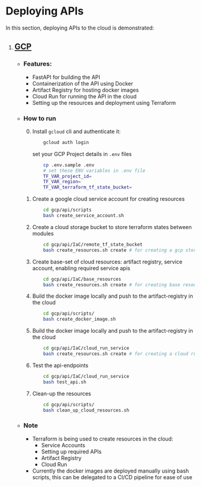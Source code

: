 # Deploying APIs

In this section, deploying APIs to the cloud is demonstrated:

1. ## [GCP](/MLOps/Deploying_API/gcp/)

    - ### Features:

        - FastAPI for building the API
        - Containerization of the API using Docker
        - Artifact Registry for hosting docker images
        - Cloud Run for running the API in the cloud
        - Setting up the resources and deployment using Terraform

    - ### How to run

        0. Install `gcloud` cli and authenticate it:

            ```bash
                gcloud auth login
            ```

            set your GCP Project details in `.env` files

            ```bash
                cp .env.sample .env
                # set these ENV variables in .env file
                TF_VAR_project_id=
                TF_VAR_region=
                TF_VAR_terraform_tf_state_bucket=
            ```

        1. Create a google cloud service account for creating resources

            ```bash
                cd gcp/api/scripts
                bash create_service_account.sh
            ```

        2. Create a cloud storage bucket to store terraform states between modules

            ```bash
                cd gcp/api/IaC/remote_tf_state_bucket
                bash create_resources.sh create # for creating a gcp storage bucket
            ```

        3. Create base-set of cloud resources: artifact registry, service account, enabling required service apis

            ```bash
                cd gcp/api/IaC/base_resources
                bash create_resources.sh create # for creating base resources
            ```

        4. Build the docker image locally and push to the artifact-registry in the cloud

            ```bash
                cd gcp/api/scripts/
                bash create_docker_image.sh
            ```

        5. Build the docker image locally and push to the artifact-registry in the cloud

            ```bash
                cd gcp/api/IaC/cloud_run_service
                bash create_resources.sh create # for creating a cloud run service to run the api-endpoints
            ```

        6. Test the api-endpoints

            ```bash
                cd gcp/api/IaC/cloud_run_service
                bash test_api.sh
            ``` 

        7. Clean-up the resources

            ```bash
                cd gcp/api/scripts/
                bash clean_up_cloud_resources.sh
            ``` 


    - ### Note

        - Terraform is being used to create resources in the cloud:
            - Service Accounts
            - Setting up required APIs
            - Artifact Registry
            - Cloud Run
        - Currently the docker images are deployed manually using bash scripts, this can be delegated to a CI/CD pipeline for ease of use